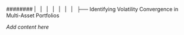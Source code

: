 ######## |   |   |   |   |   |   |   ├── Identifying Volatility Convergence in Multi-Asset Portfolios

*Add content here*